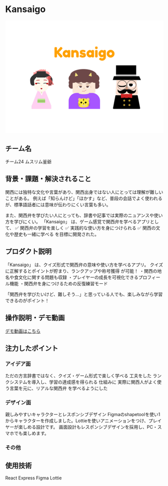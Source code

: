 # Kansaigo
<!-- プロダクト名に変更してください -->

![Kansaigo](./img/Desktop%20-%201.png)
<!-- プロダクト名・イメージ画像を差し変えてください -->


## チーム名
チーム24 ムスリム釜爺
<!-- チームIDとチーム名を入力してください -->


## 背景・課題・解決されること
関西には独特な文化や言葉があり、関西出身ではない人にとっては理解が難しいことがある。
例えば「知らんけど」「ほかす」など、普段の会話でよく使われるが、標準語話者には意味が伝わりにくい言葉も多い。

また、関西弁を学びたい人にとっても、辞書や記事では実際のニュアンスや使い方を学びにくい。
「Kansaigo」 は、ゲーム感覚で関西弁を学べるアプリとして、
✅ 関西弁の学習を楽しく
✅ 実践的な使い方を身につけられる
✅ 関西の文化や歴史も一緒に学べる
を目標に開発された。
<!-- テーマ「関西をいい感じに」に対して、考案するプロダクトがどういった(Why)背景から思いついたのか、どのよう(What)な課題があり、どのよう(How)に解決するのかを入力してください -->


## プロダクト説明
<!-- 開発したプロダクトの説明を入力してください -->
「Kansaigo」 は、クイズ形式で関西弁の意味や使い方を学べるアプリ。
クイズに正解するとポイントが貯まり、ランクアップや称号獲得 が可能！
・関西の地名や食文化に関する問題も収録
・プレイヤーの成長を可視化できるプロフィール機能
・関西弁を身につけるための反復練習モード

「関西弁を学びたいけど、難しそう…」と思っている人でも、楽しみながら学習できるのがポイント！


## 操作説明・デモ動画
[デモ動画はこちら](./img/demo.mp4)
<!-- 開発したプロダクトの操作説明について入力してください。また、操作説明デモ動画があれば、埋め込みやリンクを記載してください -->


## 注力したポイント


<!-- 開発したプロダクトの中で、特に注力して作成した箇所・ポイントについて入力してください -->
### アイデア面
ただの方言辞書ではなく、クイズ・ゲーム形式で楽しく学べる 工夫をした
ランクシステムを導入し、学習の達成感を得られる 仕組みに
実際に関西人がよく使う言葉を元に、リアルな関西弁 を学べるようにした
### デザイン面
親しみやすいキャラクターとレスポンシブデザイン
Figmaのshapetoolを使い1からキャラクターを作成しました。Lottieを使いアニメーションをつけ、プレイヤーが楽しめる設計です。
画面設計もレスポンシブデザインを採用し、PC・スマホでも楽しめます。
### その他

## 使用技術
React Express Figma Lottie

<!-- 使用技術を入力してください -->


<!--
markdownの記法はこちらを参照してください！
https://docs.github.com/ja/get-started/writing-on-github/getting-started-with-writing-and-formatting-on-github/basic-writing-and-formatting-syntax
-->
